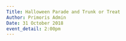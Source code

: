 ```yaml
---
Title: Halloween Parade and Trunk or Treat
Author: Primoris Admin
Date: 31 October 2018
event_detail: 2:00pm
---
```

